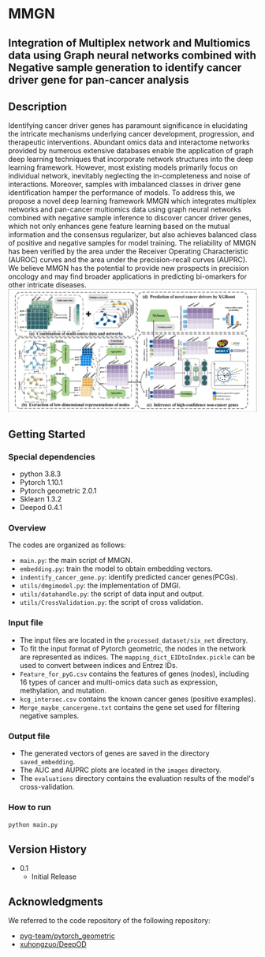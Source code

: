 # MMGN

## **Integration of Multiplex network and Multiomics data using Graph neural networks combined with Negative sample generation to identify cancer driver gene for pan-cancer analysis**

## Description

Identifying cancer driver genes has paramount significance in elucidating the intricate mechanisms underlying cancer development, progression, and therapeutic interventions. Abundant omics data and interactome networks provided by numerous extensive databases enable the application of graph deep learning techniques that incorporate network structures into the deep learning framework. However, most existing models primarily focus on individual network, inevitably neglecting the in-completeness and noise of interactions. Moreover, samples with imbalanced classes in driver gene identification hamper the performance of models. To address this, we propose a novel deep learning framework MMGN which integrates multiplex networks and pan-cancer multiomics data using graph neural networks combined with negative sample inference to discover cancer driver genes, which not only enhances gene feature learning based on the mutual information and the consensus regularizer, but also achieves balanced class of positive and negative samples for model training. The reliability of MMGN has been verified by the area under the Receiver Operating Characteristic (AUROC) curves and the area under the precision-recall curves (AUPRC). We believe MMGN has the potential to provide new prospects in precision oncology and may find broader applications in predicting bi-omarkers for other intricate diseases.&#x20;
![Mainframe](figure/MainframeVer6.png)


## Getting Started

### Special dependencies
*   python 3.8.3
*   Pytorch 1.10.1
*   Pytorch geometric 2.0.1
*   Sklearn 1.3.2
*   Deepod 0.4.1

### Overview

The codes are organized as follows:&#x20;

*   `main.py`: the main script of MMGN.
*   `embedding.py`: train the model to obtain embedding vectors.
*   `indentify_cancer_gene.py`: identify predicted cancer genes(PCGs).
*   `utils/dmgimodel.py`: the implementation of DMGI.&#x20;
*   `utils/datahandle.py`: the script of data input and output.
*   `utils/CrossValidation.py`: the script of cross validation.

### Input file

*   The input files are located in the `processed_dataset/six_net` directory.
*   To fit the input format of Pytorch geometric, the nodes in the network are represented as indices. The `mapping_dict_EIDtoIndex.pickle` can be used to convert between indices and Entrez IDs.
*   &#x20;`Feature_for_pyG.csv` contains the features of genes (nodes), including 16 types of cancer and multi-omics data such as expression, methylation, and mutation.
*   &#x20;`kcg_intersec.csv` contains the known cancer genes (positive examples).
*   &#x20;`Merge_maybe_cancergene.txt` contains the gene set used for filtering negative samples.

### Output file

*   The generated vectors of genes are saved in the directory  `saved_embedding`.
*   The AUC and AUPRC plots are located in the `images` directory.
*   The `evaluations` directory contains the evaluation results of the model's  cross-validation.

### How to run

`python main.py`

## Version History

*   0.1
    *   Initial Release

## Acknowledgments

We referred to the code repository of the following repository:&#x20;

*   [pyg-team/pytorch\_geometric](https://github.com/pyg-team/pytorch_geometric)
*   [xuhongzuo/DeepOD](https://github.com/xuhongzuo/DeepOD)
